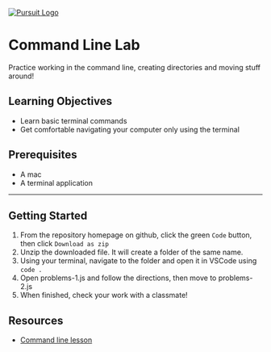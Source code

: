 [![Pursuit Logo](https://avatars1.githubusercontent.com/u/5825944?s=200&v=4)](https://pursuit.org)

# Command Line Lab

Practice working in the command line, creating directories and moving stuff around!

## Learning Objectives

- Learn basic terminal commands
- Get comfortable navigating your computer only using the terminal

## Prerequisites

- A mac
- A terminal application

---

## Getting Started

1. From the repository homepage on github, click the green `Code` button, then click `Download as zip`
1. Unzip the downloaded file. It will create a folder of the same name. 
1. Using your terminal, navigate to the folder and open it in VSCode using `code .`
1. Open problems-1.js and follow the directions, then move to problems-2.js
1. When finished, check your work with a classmate!


## Resources

- [Command line lesson](https://github.com/joinpursuit/Pursuit-Core-Web/blob/master/fundamentals/the_command_line/README.md)
